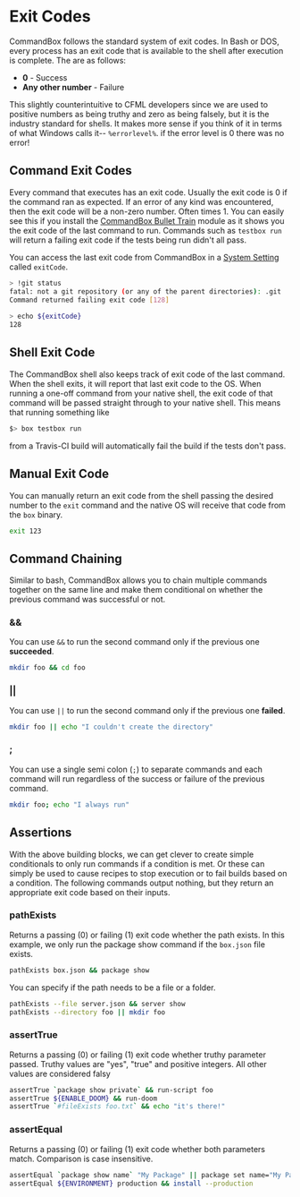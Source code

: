 # Exit Codes

CommandBox follows the standard system of exit codes. In Bash or DOS, every process has an exit code that is available to the shell after execution is complete. The are as follows:

* **0** - Success
* **Any other number** - Failure

This slightly counterintuitive to CFML developers since we are used to positive numbers as being truthy and zero as being falsely, but it is the industry standard for shells. It makes more sense if you think of it in terms of what Windows calls it-- `%errorlevel%`. if the error level is 0 there was no error!

## Command Exit Codes

Every command that executes has an exit code. Usually the exit code is 0 if the command ran as expected. If an error of any kind was encountered, then the exit code will be a non-zero number. Often times 1. You can easily see this if you install the [CommandBox Bullet Train](https://forgebox.io/view/commandbox-bullet-train) module as it shows you the exit code of the last command to run. Commands such as `testbox run` will return a failing exit code if the tests being run didn't all pass.

You can access the last exit code from CommandBox in a [System Setting](../system-settings.md) called `exitCode`.

```bash
> !git status
fatal: not a git repository (or any of the parent directories): .git
Command returned failing exit code [128]
​
> echo ${exitCode}
128
```

## Shell Exit Code

The CommandBox shell also keeps track of exit code of the last command. When the shell exits, it will report that last exit code to the OS. When running a one-off command from your native shell, the exit code of that command will be passed straight through to your native shell. This means that running something like

```bash
$> box testbox run
```

from a Travis-CI build will automatically fail the build if the tests don't pass.

## Manual Exit Code

You can manually return an exit code from the shell passing the desired number to the `exit` command and the native OS will receive that code from the `box` binary.

```bash
exit 123
```

## Command Chaining

Similar to bash, CommandBox allows you to chain multiple commands together on the same line and make them conditional on whether the previous command was successful or not.

### &&

You can use `&&` to run the second command only if the previous one **succeeded**.

```bash
mkdir foo && cd foo
```

### ||

You can use `||` to run the second command only if the previous one **failed**.

```bash
mkdir foo || echo "I couldn't create the directory"
```

### ;

You can use a single semi colon (`;`) to separate commands and each command will run regardless of the success or failure of the previous command.

```bash
mkdir foo; echo "I always run"
```

## Assertions

With the above building blocks, we can get clever to create simple conditionals to only run commands if a condition is met. Or these can simply be used to cause recipes to stop execution or to fail builds based on a condition. The following commands output nothing, but they return an appropriate exit code based on their inputs.

### pathExists

Returns a passing (0) or failing (1) exit code whether the path exists. In this example, we only run the package show command if the `box.json` file exists.

```bash
pathExists box.json && package show
```

You can specify if the path needs to be a file or a folder.

```bash
pathExists --file server.json && server show
pathExists --directory foo || mkdir foo
```

### assertTrue

Returns a passing (0) or failing (1) exit code whether truthy parameter passed. Truthy values are "yes", "true" and positive integers. All other values are considered falsy

```bash
assertTrue `package show private` && run-script foo
assertTrue ${ENABLE_DOOM} && run-doom
assertTrue `#fileExists foo.txt` && echo "it's there!"
```

### assertEqual

Returns a passing (0) or failing (1) exit code whether both parameters match. Comparison is case insensitive.

```bash
assertEqual `package show name` "My Package" || package set name="My Package"
assertEqual ${ENVIRONMENT} production && install --production
```
